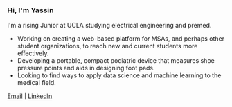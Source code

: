 ### Hi, I'm Yassin

<!--
**yassinkortam/yassinkortam** is a ✨ _special_ ✨ repository because its `README.md` (this file) appears on your GitHub profile.

Here are some ideas to get you started:

- 🔭 I’m currently working on ...
- 🌱 I’m currently learning ...
- 👯 I’m looking to collaborate on ...
- 🤔 I’m looking for help with ...
- 💬 Ask me about ...
- 📫 How to reach me: ...
- 😄 Pronouns: ...
- ⚡ Fun fact: ...
-->

I'm a rising Junior at UCLA studying electrical engineering and premed. 

<ul style="list-style-type:disc;">
  <li>Working on creating a web-based platform for MSAs, and perhaps other student organizations, to reach new and current students more effectively.</li>
  <li>Developing a portable, compact podiatric device that measures shoe pressure points and aids in designing foot pads.</li>
  <li>Looking to find ways to apply data science and machine learning to the medical field.</li>
</ul>  

<a href="mailto:yassin.kortam@gmail.com">Email</a> | <a href="https://www.linkedin.com/in/yassink/">LinkedIn</a>
